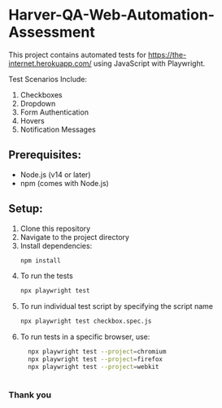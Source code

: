 # Harver-QA-Web-Automation-Assessment

This project contains automated tests for https://the-internet.herokuapp.com/ using JavaScript with Playwright.

Test Scenarios Include:

1. Checkboxes 
2. Dropdown 
3. Form Authentication 
4. Hovers 
5. Notification Messages


## Prerequisites:

- Node.js (v14 or later)
- npm (comes with Node.js)

## Setup:

1. Clone this repository
2. Navigate to the project directory
3. Install dependencies:
   ```bash
   npm install

4. To run the tests
   ```bash
   npx playwright test
   
5. To run individual test script by specifying the script name
   ```bash
   npx playwright test checkbox.spec.js 
   
6. To run tests in a specific browser, use:
   ```bash
     npx playwright test --project=chromium
     npx playwright test --project=firefox
     npx playwright test --project=webkit

   

### Thank you